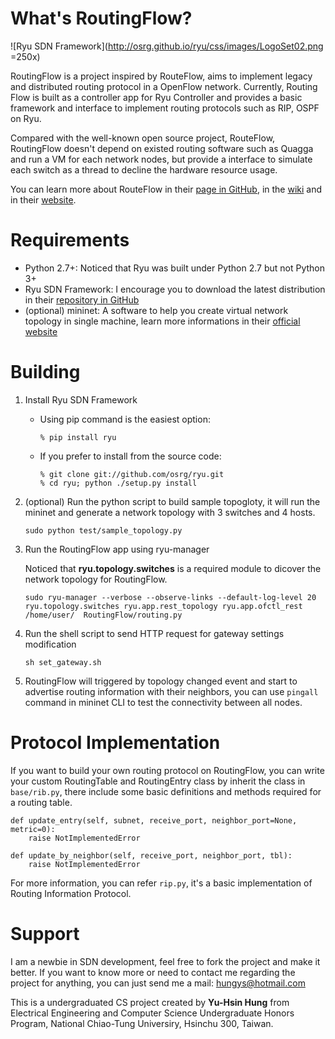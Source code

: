 # What's RoutingFlow?

![Ryu SDN Framework](http://osrg.github.io/ryu/css/images/LogoSet02.png =250x)

RoutingFlow is a project inspired by RouteFlow, aims to implement legacy and distributed routing protocol in a OpenFlow network. Currently, Routing Flow is built as a controller app for Ryu Controller and provides a basic framework and interface to implement routing protocols such as RIP, OSPF on Ryu.

Compared with the well-known open source project, RouteFlow, RoutingFlow doesn't depend on existed routing software such as Quagga and run a VM for each network nodes, but provide a interface to simulate each switch as a thread to decline the hardware resource usage.

You can learn more about RouteFlow in their
[page in GitHub](http://routeflow.github.io/RouteFlow/), in the
[wiki](https://github.com/routeflow/RouteFlow/wiki) and in their 
[website](https://sites.google.com/site/routeflow/).

# Requirements

* Python 2.7+: Noticed that Ryu was built under Python 2.7 but not Python 3+
* Ryu SDN Framework: I encourage you to download the latest distribution in their [repository in GitHub](https://github.com/osrg/ryu)
* (optional) mininet: A software to help you create virtual network topology in single machine, learn more informations in their [official website](http://mininet.org/)

# Building

1. Install Ryu SDN Framework
    * Using pip command is the easiest option:
    
        ```
        % pip install ryu
        ```
    * If you prefer to install from the source code:
    
        ```
        % git clone git://github.com/osrg/ryu.git 
        % cd ryu; python ./setup.py install 
        ```
        
2. (optional) Run the python script to build sample topogloty, it will run the mininet and generate a network topology with 3 switches and 4 hosts.

    ```
    sudo python test/sample_topology.py
    ```

3. Run the RoutingFlow app using ryu-manager
    
    Noticed that **ryu.topology.switches** is a required module to dicover the network topology for RoutingFlow.

    ```
    sudo ryu-manager --verbose --observe-links --default-log-level 20   ryu.topology.switches ryu.app.rest_topology ryu.app.ofctl_rest /home/user/  RoutingFlow/routing.py
    ```

4. Run the shell script to send HTTP request for gateway settings modification

    ```
    sh set_gateway.sh
    ``` 

5. RoutingFlow will triggered by topology changed event and start to advertise routing information with their neighbors, you can use ```pingall``` command in mininet CLI to test the connectivity between all nodes.

# Protocol Implementation

If you want to build your own routing protocol on RoutingFlow, you can write your custom RoutingTable and RoutingEntry class by inherit the class in ```base/rib.py```, there include some basic definitions and methods required for a routing table.

```
def update_entry(self, subnet, receive_port, neighbor_port=None, metric=0):
    raise NotImplementedError

def update_by_neighbor(self, receive_port, neighbor_port, tbl):
    raise NotImplementedError
```

For more information, you can refer ```rip.py```, it's a basic implementation of Routing Information Protocol.

# Support

I am a newbie in SDN development, feel free to fork the project and make it better. If you want to know more or need to contact me regarding the project for 
anything, you can just send me a mail: [hungys@hotmail.com](mailto:hungys@hotmail.com)

This is a undergraduated CS project created by **Yu-Hsin Hung** from Electrical Engineering and Computer Science Undergraduate Honors Program,
National Chiao-Tung Universiry, Hsinchu 300, Taiwan.
